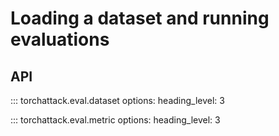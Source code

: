 # Loading a dataset and running evaluations

## API

::: torchattack.eval.dataset
    options:
        heading_level: 3

::: torchattack.eval.metric
    options:
        heading_level: 3
